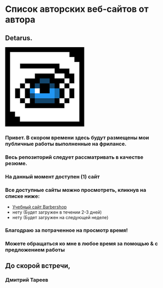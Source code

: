 # Список авторских веб-сайтов от автора
##  Detarus.
![Моё лого](https://raw.githubusercontent.com/detarus/BasicWebsite/master/images/logo-256.png)
### Привет. В скором времени здесь будут размещены мои публичные работы выполненные на фрилансе.
### Весь репозиторий следует рассматривать в качестве резюме.
### На данный момент доступен (1) сайт

### Все доступные сайты можно просмотреть, кликнув на списке ниже:

* [Учебный сайт Barbershop](https://github.com/detarus/Barber)
* нету (Будет загружен в течении 2-3 дней)
* нету (Будет загружен на следующей неделе)

### Благодраю за потраченное на просмотр время!

### Можете обращаться ко мне в любое время за помощью & с предложением работы

## До скорой встречи,
### Дмитрий Тареев